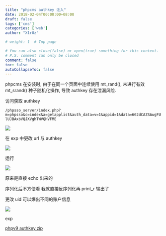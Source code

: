 ```yaml
---
title: "phpcms authkey 注入"
date: 2018-02-04T00:00:00+08:00
draft: false
tags: ['cms']
categories: ['web']
author: "X1r0z"

# weight: 1  # Top page

# You can also close(false) or open(true) something for this content.
# P.S. comment can only be closed
comment: false
toc: false
autoCollapseToc: false
---
```


phpcms 在安装时, 由于在同一个页面中连续使用 mt_rand(), 未进行有效 mt_srand() 种子随机化操作, 导致 authkey 存在泄漏风险.

<!--more-->

访问获取 authkey

`/phpsso_server/index.php?m=phpsso&c=index&a=getapplist&auth_data=v=1&appid=1&data=662dCAZSAwgFUlUJBAxbVQJXVghTWVQHVFME`

![](http://exp10it-1252109039.cossh.myqcloud.com/2018/02/02/1517544257.jpg)

在 exp 中更改 url 与 authkey

![](http://exp10it-1252109039.cossh.myqcloud.com/2018/02/02/1517544268.jpg)

运行

![](http://exp10it-1252109039.cossh.myqcloud.com/2018/02/02/1517544284.jpg)

原来是直接 echo 出来的

序列化后不方便看 我就直接反序列化再 print_r 输出了

更改 uid 可以爆出不同的账户信息

![](http://exp10it-1252109039.cossh.myqcloud.com/2018/02/02/1517544406.jpg)

exp

[phpv9 authkey.zip](http://exp10it-1252109039.cossh.myqcloud.com/2018/02/02/1517544420.zip)
